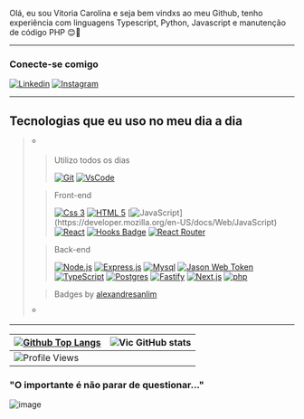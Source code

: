 



 Olá, eu sou Vitoria Carolina e seja bem vindxs ao meu Github, tenho experiência com linguagens Typescript, Python, Javascript e manutenção de código PHP 😊👋

---
### Conecte-se comigo
[![Linkedin](	https://img.shields.io/badge/LinkedIn-0077B5?style=for-the-badge&logo=linkedin&logoColor=white)](https://www.linkedin.com/in/vitoria-carolina-7440611b3/)
[![Instagram](https://img.shields.io/badge/Instagram-E4405F?style=for-the-badge&logo=instagram&logoColor=white)](https://www.instagram.com/vicmaromba/)



---

## Tecnologias que eu uso no meu dia a dia
>º
>> Utilizo todos os dias
>>
>> [![Git](https://img.shields.io/badge/GIT-E44C30?style=for-the-badge&logo=git&logoColor=white)](https://git-scm.com/)
>> [![VsCode](https://img.shields.io/badge/VSCode-0078D4?style=for-the-badge&logo=visual%20studio%20code&logoColor=white)](https://code.visualstudio.com/)
>
>> Front-end
>>
>> [![Css 3](https://img.shields.io/badge/CSS3-1572B6?style=for-the-badge&logo=css3&logoColor=white)](https://developer.mozilla.org/en-US/docs/Web/CSS)
>> [![HTML 5](https://img.shields.io/badge/HTML5-E34F26?style=for-the-badge&logo=html5&logoColor=white)](https://developer.mozilla.org/en-US/docs/Web/HTML)
>> [![JavaScript](https://img.shields.io/badge/JavaScript-323330?style=for-the-badge&logo=javascript&logoColor=F7DF1E")](https://developer.mozilla.org/en-US/docs/Web/JavaScript)
>> [![React](https://img.shields.io/badge/React-20232A?style=for-the-badge&logo=react&logoColor=61DAFB)](https://reactjs.org/)
>> [![Hooks Badge](https://img.shields.io/badge/-Hooks-%2320232a.svg?style=for-the-badge&logo=React&logoColor=%2361DAFB)](https://reactjs.org/docs/hooks-intro.html)
>> [![React Router](https://img.shields.io/badge/React_Router-CA4245?style=for-the-badge&logo=react-router&logoColor=white)](https://reactrouter.com/en/main)
>
>> Back-end
>>
>> [![Node.js](https://img.shields.io/badge/Node.js-339933?style=for-the-badge&logo=nodedotjs&logoColor=white)](https://nodejs.org)
>> [![Express.js](https://img.shields.io/badge/Express.js-000000?style=for-the-badge&logo=express&logoColor=white)](https://expressjs.com)
>> [![Mysql](https://img.shields.io/badge/MySQL-005C84?style=for-the-badge&logo=mysql&logoColor=white)](https://www.mysql.com/)
>> [![Jason Web Token](https://img.shields.io/badge/JWT-000000?style=for-the-badge&logo=JSON%20web%20tokens&logoColor=white)](https://jwt.io/)
>> [![TypeScript](https://img.shields.io/badge/TypeScript-007ACC?style=for-the-badge&logo=typescript&logoColor=white)](https://www.typescriptlang.org/pt/)
>>[![Postgres](https://img.shields.io/badge/PostgreSQL-316192?style=for-the-badge&logo=postgresql&logoColor=white)]()
>>[![Fastify](https://img.shields.io/badge/fastify-202020?style=for-the-badge&logo=fastify&logoColor=white)]()
>>[![Next.js](https://img.shields.io/badge/next.js-000000?style=for-the-badge&logo=nextdotjs&logoColor=white)]()
>>[![php](https://img.shields.io/badge/PHP-777BB4?style=for-the-badge&logo=php&logoColor=white)]()
>
>> Badges by [alexandresanlim](https://github.com/alexandresanlim/Badges4-README.md-Profile#-database- "Click Me")
>
>º
---

| [![Github Top Langs](https://github-readme-stats.vercel.app/api/top-langs/?username=vitoriadeveloper&layout=compact&theme=dracula&hide_border=True&line_height=20&PAT_1)](https://github.com/anuraghazra/github-readme-stats) | ![Vic GitHub stats](https://github-readme-stats.vercel.app/api?username=vitoriadeveloper&show_icons=true&theme=dracula)
| ----------- | ----------- |
| ![Profile Views](https://komarev.com/ghpvc/?username=vitoriadeveloper&style=for-the-badge&color=037B7B) |

### "O importante é não parar de questionar..."

![image](https://user-images.githubusercontent.com/92760249/226776404-1e5c05fa-49c3-499f-ab46-02298b0d13d7.png)





